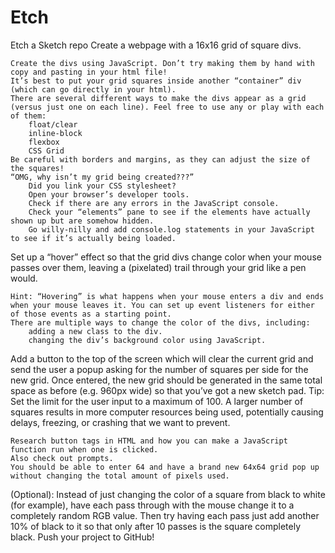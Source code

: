 # Etch
Etch a Sketch repo
Create a webpage with a 16x16 grid of square divs.

    Create the divs using JavaScript. Don’t try making them by hand with copy and pasting in your html file!
    It’s best to put your grid squares inside another “container” div (which can go directly in your html).
    There are several different ways to make the divs appear as a grid (versus just one on each line). Feel free to use any or play with each of them:
        float/clear
        inline-block
        flexbox
        CSS Grid
    Be careful with borders and margins, as they can adjust the size of the squares!
    “OMG, why isn’t my grid being created???”
        Did you link your CSS stylesheet?
        Open your browser’s developer tools.
        Check if there are any errors in the JavaScript console.
        Check your “elements” pane to see if the elements have actually shown up but are somehow hidden.
        Go willy-nilly and add console.log statements in your JavaScript to see if it’s actually being loaded.

Set up a “hover” effect so that the grid divs change color when your mouse passes over them, leaving a (pixelated) trail through your grid like a pen would.

    Hint: “Hovering” is what happens when your mouse enters a div and ends when your mouse leaves it. You can set up event listeners for either of those events as a starting point.
    There are multiple ways to change the color of the divs, including:
        adding a new class to the div.
        changing the div’s background color using JavaScript.

Add a button to the top of the screen which will clear the current grid and send the user a popup asking for the number of squares per side for the new grid. Once entered, the new grid should be generated in the same total space as before (e.g. 960px wide) so that you’ve got a new sketch pad. Tip: Set the limit for the user input to a maximum of 100. A larger number of squares results in more computer resources being used, potentially causing delays, freezing, or crashing that we want to prevent.

    Research button tags in HTML and how you can make a JavaScript function run when one is clicked.
    Also check out prompts.
    You should be able to enter 64 and have a brand new 64x64 grid pop up without changing the total amount of pixels used.

(Optional): Instead of just changing the color of a square from black to white (for example), have each pass through with the mouse change it to a completely random RGB value. Then try having each pass just add another 10% of black to it so that only after 10 passes is the square completely black.
Push your project to GitHub!

